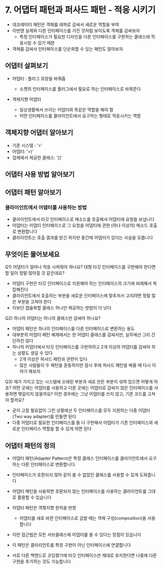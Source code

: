 # 7. 어댑터 패턴과 퍼사드 패턴 - 적응 시키기

- 데코레이터 패턴은 객체를 래퍼로 감싸서 새로운 역할을 부여
- 이번엔 실제와 다른 인터페이스를 가진 것처럼 보이도록 객체를 감싸보자
  - 특정 인터페이스가 필요한 디자인을 다른 인터페이스를 구현하는 클래스에 적응시킬 수 있기 때문
- 객체를 감싸서 인터페이스를 단순화할 수 있는 패턴도 알아보자

## 어댑터 살펴보기

- 어댑터 : 플러그 모양을 바꿔줌

  - 소켓의 인터페이스를 플러그에서 필요로 하는 인터페이스로 바꿔준다

- 객체지향 어댑터
  - 일상생활에서 쓰이는 어댑터와 똑같은 역할을 해야 함
  - 어떤 인터페이스를 클라이언트에서 요구하는 형태로 적응시키는 역할

## 객체지향 어댑터 알아보기

- 기존 시스템 : '>'
- 어댑터: '>)'
- 업체에서 제공한 클래스: ')]'

## 어댑터 사용 방법 알아보기

## 어댑터 패턴 알아보기

### 클라이언트에서 어댑터를 사용하는 방법

- 클라이언트에서 타깃 인터페이스로 메소드를 호출해서 어댑터에 요청을 보냅니다
- 어댑터는 어댑티 인터페이스로 그 요청을 어댑티에 관한 (하나 이상의) 메소드 호출로 변환합니다
- 클라이언트는 호출 결과를 받긴 하지만 중간에 어댑터가 있다는 사실을 모릅니다

## 무엇이든 물어보세요

Q1) 어댑터가 얼마나 적응 시켜줘야 하나요? 대형 타깃 인터페이스를 구현해야 한다면 할 일이 정말 많아질 것 같은데요?

- 어댑터 구현은 타깃 인터페이스로 지원해야 하는 인터페이스의 크기에 비례해서 복잡해진다
- 클라이언트에서 호출하는 부분을 새로운 인터페이스에 맞추처서 고치려면 정말 많은 부분을 고쳐야 한다
- 이보단 캡슐화할 클래스 하나만 제공하는 방법이 더 낫다

Q2) 하나의 어댑터는 하나의 클래스만 감싸야 하나요?

- 어댑터 패턴은 하나의 인터페이스를 다른 인터페이스로 변환하는 용도
- 대부분의 어댑터 패턴 예제에서는 한 어댑티 클래스를 감싸지만, 실무에선 그리 간단하진 않다
- 하나의 어댑터에서 타깃 인터페이스를 구현하려고 2개 이상의 어댑티를 감싸야 하는 상황도 생길 수 있다
  - 2개 이상은 퍼사드 패턴과 관련이 있다
  - 많은 사람들이 두 패턴을 혼동하지만 잠시 후에 퍼사드 패턴을 배울 때 다시 이야기 해보자

Q3) 제가 가지고 있는 시스템에 오래된 부분과 새로 만든 부분이 섞여 있으면 어떻게 하죠?
어떤 곳에는 어댑터를 사용하고 다른 곳에는 어댑터로 감싸지 않은 인터페이스를 사용하면 햇갈리지 않을까요?
이런 경우에는 그냥 어댑터를 쓰지 않고, 기존 코드를 고쳐야 할까요?

- 굳이 고칠 필요없이 그런 상황에선 두 인터페이스를 모두 지원하는 다중 어댑터(Two way adapter)를 만들면 된다
- 다중 어댑터로 필요한 인터페이스를 둘 다 구현해서 어댑터가 기존 인터페이스와 새로운 인터페이스 역할을 할 수 있게 하면 된다

## 어댑터 패턴의 정의

- 어댑터 패턴(Adapter Pattern)은 특정 클래스 인터페이스를 클라이언트에서 요구하는 다른 인터페이스로 변환합니다
- 인터페이스가 호환되지 않아 같이 쓸 수 없었던 클래스를 사용할 수 있게 도와줍니다

- 어댑터 패턴을 사용하면 호환되지 않는 인터페이스를 사용하는 클라이언트를 그대로 활용할 수 있습니다
- 어댑터 패턴은 객쳋지향 원칙을 반영
  - 어댑티를 새로 바뀐 인터페이스로 감쌀 때는 객체 구성(composition)을 사용합니다
- 이런 접근법은 모든 서브클래스에 어댑터를 쓸 수 있다는 장점이 있습니다
- 이 패턴은 클라리언트를 특정 구현이 아닌 인터페이스에 연결합니다
- 서로 다른 백엔드로 코딩했기에 타깃 인터페이스만 제대로 유지한다면 나중에 다른 구현을 추가하는 것도 가능합니다
